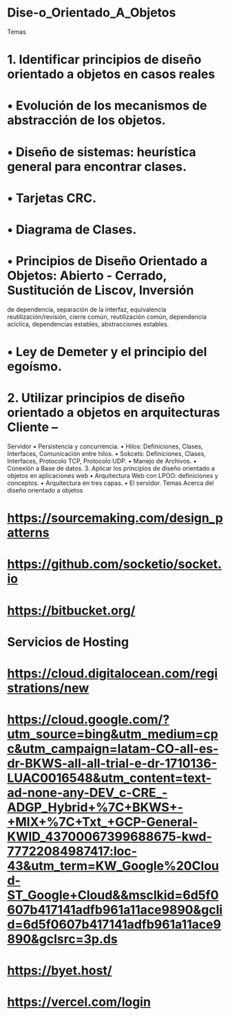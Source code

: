 # Dise-o_Orientado_A_Objetos
Temas
# 1. Identificar principios de diseño orientado a objetos en casos reales
# • Evolución de los mecanismos de abstracción de los objetos.
# • Diseño de sistemas: heurística general para encontrar clases.
# • Tarjetas CRC.
# • Diagrama de Clases.
# • Principios de Diseño Orientado a Objetos: Abierto - Cerrado, Sustitución de Liscov, Inversión
de dependencia, separación de la interfaz, equivalencia reutilización/revisión, cierre común,
reutilización común, dependencia acíclica, dependencias estables, abstracciones estables.
# • Ley de Demeter y el principio del egoísmo.
# 2. Utilizar principios de diseño orientado a objetos en arquitecturas Cliente –
Servidor
• Persistencia y concurrencia.
• Hilos: Definiciones, Clases, Interfaces, Comunicación entre hilos.
• Sokcets: Definiciones, Clases, Interfaces, Protocolo TCP, Protocolo UDP.
• Manejo de Archivos.
• Conexión a Base de datos.
3. Aplicar los principios de diseño orientado a objetos en aplicaciones web
• Arquitectura Web con LPOO: definiciones y conceptos.
• Arquitectura en tres capas.
• El servidor.
Temas Acerca del diseño orientado a objetos
# https://sourcemaking.com/design_patterns
# https://github.com/socketio/socket.io
# https://bitbucket.org/

# Servicios de Hosting
# https://cloud.digitalocean.com/registrations/new
# https://cloud.google.com/?utm_source=bing&utm_medium=cpc&utm_campaign=latam-CO-all-es-dr-BKWS-all-all-trial-e-dr-1710136-LUAC0016548&utm_content=text-ad-none-any-DEV_c-CRE_-ADGP_Hybrid+%7C+BKWS+-+MIX+%7C+Txt_+GCP-General-KWID_43700067399688675-kwd-77722084987417:loc-43&utm_term=KW_Google%20Cloud-ST_Google+Cloud&&msclkid=6d5f0607b417141adfb961a11ace9890&gclid=6d5f0607b417141adfb961a11ace9890&gclsrc=3p.ds
# https://byet.host/
# https://vercel.com/login
#

